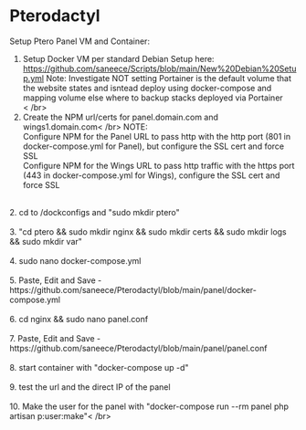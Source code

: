# Pterodactyl



Setup Ptero Panel VM and Container:

1. Setup Docker VM per standard Debian Setup here: https://github.com/saneece/Scripts/blob/main/New%20Debian%20Setup.yml
Note: Investigate NOT setting Portainer is the default volume that the website states and isntead deploy using docker-compose and mapping volume else where to backup stacks deployed via Portainer </br>
< /br>
2. Create the NPM url/certs for panel.domain.com and wings1.domain.com< /br>
NOTE: </br>
Configure NPM for the Panel URL to pass http with the http port (801 in docker-compose.yml for Panel), but configure the SSL cert and force SSL </br>
Configure NPM for the Wings URL to pass http traffic with the https port (443 in docker-compose.yml for Wings), configure the SSL cert and force SSL </br>
</br>
2. cd to /dockconfigs and "sudo mkdir ptero"</br>
</br>
3. "cd ptero && sudo mkdir nginx && sudo mkdir certs && sudo mkdir logs && sudo mkdir var"</br>
</br>
4. sudo nano docker-compose.yml</br>
</br>
5. Paste, Edit and Save - https://github.com/saneece/Pterodactyl/blob/main/panel/docker-compose.yml </br>
</br>
6. cd nginx && sudo nano panel.conf</br>
</br>
7. Paste, Edit and Save - https://github.com/saneece/Pterodactyl/blob/main/panel/panel.conf</br>
</br>
8. start container with "docker-compose up -d"</br>
</br>
9. test the url and the direct IP of the panel</br>
</br>
10. Make the user for the panel with "docker-compose run --rm panel php artisan p:user:make"< /br>
